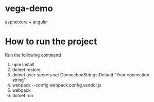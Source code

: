 # vega-demo
aspnetcore + angular

# How to run the project

Run the following command
1. npm install
2. dotnet restore
3. dotnet user-secrets set ConnectionStrings:Default "Your connection string"
4. webpack --config webpack.config.vendor.js
5. webpack
6. dotnet run
